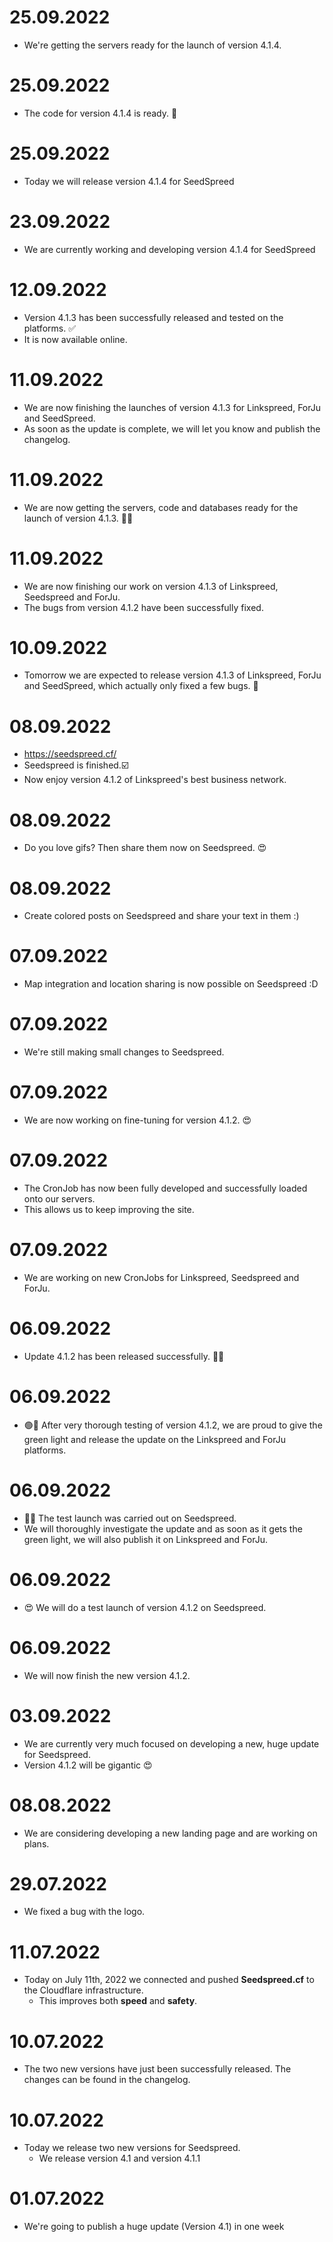 # 25.09.2022
 - We're getting the servers ready for the launch of version 4.1.4.

# 25.09.2022
 - The code for version 4.1.4 is ready. 🥳

# 25.09.2022
 - Today we will release version 4.1.4 for SeedSpreed

# 23.09.2022
 - We are currently working and developing version 4.1.4 for SeedSpreed

# 12.09.2022
 - Version 4.1.3 has been successfully released and tested on the platforms. ✅
 - It is now available online.

# 11.09.2022
 - We are now finishing the launches of version 4.1.3 for Linkspreed, ForJu and SeedSpreed.
 - As soon as the update is complete, we will let you know and publish the changelog.

# 11.09.2022
 - We are now getting the servers, code and databases ready for the launch of version 4.1.3. 🚀🧡

# 11.09.2022
 - We are now finishing our work on version 4.1.3 of Linkspreed, Seedspreed and ForJu.
 - The bugs from version 4.1.2 have been successfully fixed.

# 10.09.2022
 - Tomorrow we are expected to release version 4.1.3 of Linkspreed, ForJu and SeedSpreed, which actually only fixed a few bugs. 🚀

# 08.09.2022
 - https://seedspreed.cf/
 - Seedspreed is finished.☑️
 - Now enjoy version 4.1.2 of Linkspreed's best business network.

# 08.09.2022
 - Do you love gifs? Then share them now on Seedspreed. 😍

# 08.09.2022
 - Create colored posts on Seedspreed and share your text in them :)

# 07.09.2022
 - Map integration and location sharing is now possible on Seedspreed :D

# 07.09.2022
 - We're still making small changes to Seedspreed.

# 07.09.2022
 - We are now working on fine-tuning for version 4.1.2. 😍

# 07.09.2022
- The CronJob has now been fully developed and successfully loaded onto our servers.
- This allows us to keep improving the site.

# 07.09.2022
 - We are working on new CronJobs for Linkspreed, Seedspreed and ForJu.

# 06.09.2022
 - Update 4.1.2 has been released successfully. 🥳😍

# 06.09.2022
 - 🟢🚀 After very thorough testing of version 4.1.2, we are proud to give the green light and release the update on the Linkspreed and ForJu platforms.

# 06.09.2022
 - 🥳🥳 The test launch was carried out on Seedspreed.  
 - We will thoroughly investigate the update and as soon as it gets the green light, we will also publish it on Linkspreed and ForJu.

# 06.09.2022
 - 😍 We will do a test launch of version 4.1.2 on Seedspreed.

# 06.09.2022
 - We will now finish the new version 4.1.2.

# 03.09.2022
 - We are currently very much focused on developing a new, huge update for Seedspreed.  
 - Version 4.1.2 will be gigantic 😍

# 08.08.2022
  - We are considering developing a new landing page and are working on plans.

# 29.07.2022
  - We fixed a bug with the logo.

# 11.07.2022
  - Today on July 11th, 2022 we connected and pushed **Seedspreed.cf** to the Cloudflare infrastructure.
     - This improves both **speed** and **safety**.

# 10.07.2022
 - The two new versions have just been successfully released. The changes can be found in the changelog.

# 10.07.2022
 - Today we release two new versions for Seedspreed.
   - We release version 4.1 and version 4.1.1

# 01.07.2022
 - We're going to publish a huge update (Version 4.1) in one week
